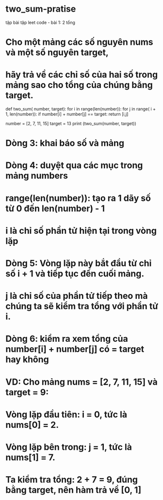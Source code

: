 # two_sum-pratise
tập bài tập leet code - bài 1: 2 tổng
# Cho một mảng các số nguyên nums và một số nguyên target, 
# hãy trả về các chỉ số của hai số trong mảng sao cho tổng của chúng bằng target.
def two_sum( number, target): 
    for i in range(len(number)): 
        for j in range( i + 1, len(number)):
            if number[i] + number[j] == target: 
                return [i,j]
            
number = [2, 7, 11, 15]
target = 13
print (two_sum(number, target))
# Dòng 3: khai báo số và mảng
# Dòng 4: duyệt qua các mục trong mảng numbers
#       range(len(number)): tạo ra 1 dãy số từ 0 đến len(number) - 1
#        i là chỉ số phần tử hiện tại trong vòng lặp
# Dòng 5: Vòng lặp này bắt đầu từ chỉ số i + 1 và tiếp tục đến cuối mảng.
#       j là chỉ số của phần tử tiếp theo mà chúng ta sẽ kiểm tra tổng với phần tử i.
# Dòng 6: kiểm ra xem tổng của number[i] + number[j] có = target hay không
# VD: Cho mảng nums = [2, 7, 11, 15] và target = 9:
#       Vòng lặp đầu tiên: i = 0, tức là nums[0] = 2.
#       Vòng lặp bên trong: j = 1, tức là nums[1] = 7.
#       Ta kiểm tra tổng: 2 + 7 = 9, đúng bằng target, nên hàm trả về [0, 1]

